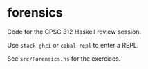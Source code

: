 # forensics

Code for the CPSC 312 Haskell review session.

Use `stack ghci` or `cabal repl` to enter a REPL.

See `src/Forensics.hs` for the exercises.
